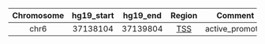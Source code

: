 |Chromosome|hg19_start|hg19_end|Region                               |Comment|
|:--------:|:----------:|:--------:|:---------------------:|:------------------:|
|chr6    |37138104  |37139804|[TSS](https://genome.ucsc.edu/s/rdmorin/GAMBL%20hg19?position=chr6%3A37138104%2D37139804)|active_promoter   |

